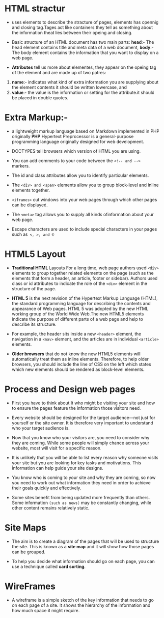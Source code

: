 # HTML stractur
- uses elements to describe the stracture of pages, elements has opennig and closing tag.Tages act like containers they tell as something about the information theat lies between their opeing and closing.

- Basic structure of an HTML document has two main parts: **head**:- The head element contains title and meta data of a web document, **body**:- The body element contains the information that you want to display on a web page.

- **Attributes** tell us more about elementes, they appear on the opeing tag of the element and are made up of two patres: 
1. **name**:- indicates what kind of extra information you are supplying about the element contents it should be written lowercase, and 
2. **value**:- the value is the information or setting for the attribute.it should be placed in double quotes.


# Extra Markup:-
-  a lightweight markup language based on Markdown implemented in PHP originally **PHP** Hypertext Preprocessor is a general-purpose programming language originally designed for web development.

- DOCTYPES tell browsers which version of HTML you are using.

- You can add comments to your code between the ```<!-- and -->``` markers.

- The id and class attributes allow you to identify particular elements.

- The ```<div> and <span>``` elements allow you to group block-level and inline elements together.

- ```<iframes>``` cut windows into your web pages through which other pages can be displayed.
- The ```<meta>``` tag allows you to supply all kinds ofinformation about your web page.
- Escape characters are used to include special characters in your pages such as``` <, >, and ©```

# HTML5 Layout

- **Traditional HTML** Layouts For a long time, web page authors used ```<div>``` elements to group together related elements on the page (such as the elements that form a header, an article, footer or sidebar). Authors used class or id attributes to indicate the role of the ```<div>``` element in the structure of the page.

- **HTML 5** is the next revision of the Hypertext Markup Language (HTML), the standard programming language for describing the contents and appearance of Web pages. HTML 5 was adopted by the new HTML working group of the World Wide Web.The new HTML5 elements indicate the purpose of different parts of a web page and help to describe its structure.

- For example, the header sits inside a new ``<header>`` element, the navigation in a ```<nav>``` element, and the articles are in individual ```<article>``` elements.

- **Older browsers** that do not know the new HTML5 elements will automatically treat them as inline elements. Therefore, to help older browsers, you should include the line of CSS on the left which states which new elements should be rendered as block-level elements.

# Process and Design web pages

- First you have to think about It who might be visiting your site and how to ensure the pages feature the information those visitors need.

- Every website should be designed for the target audience—not just for yourself or the site owner. It is therefore very important to understand who your target audience is. 

- Now that you know who your visitors are, you need to consider why they are coming. While some people will simply chance across your website, most will visit for a specific reason.

- It is unlikely that you will be able to list every reason why someone visits your site but you are looking for key tasks and motivations. This information can help guide your site designs. 

- You know who is coming to your site and why they are coming, so now you need to work out what information they need in order to achieve their goals quickly and effectively.

- Some sites benefit from being updated more frequently than others. Some information ```(such as news)``` may be constantly changing, while other content remains relatively static.

# Site Maps

- The aim is to create a diagram of the pages that will be used to structure the site. This is known as a **site map** and it will show how those pages can be grouped.

- To help you decide what information should go on each page, you can use a technique called **card sorting**.

# WireFrames

- A wireframe is a simple sketch of the key information that needs to go on each page of a site. It shows the hierarchy of the information and how much space it might require.